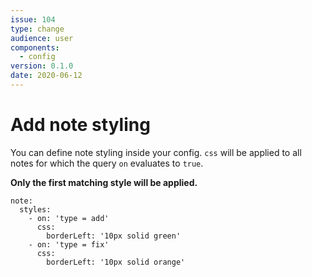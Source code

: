 ```yaml
---
issue: 104
type: change
audience: user
components:
  - config
version: 0.1.0
date: 2020-06-12
---
```


# Add note styling

You can define note styling inside your config.
`css` will be applied to all notes for which the query `on` evaluates to `true`.

**Only the first matching style will be applied.**

```
note:
  styles:
    - on: 'type = add'
      css:
        borderLeft: '10px solid green'
    - on: 'type = fix'
      css:
        borderLeft: '10px solid orange'
```
